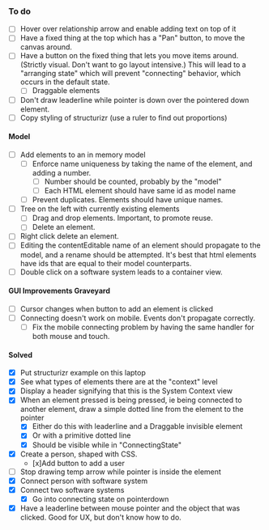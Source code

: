 ### To do
- [ ] Hover over relationship arrow and enable adding text on top of it
- [ ] Have a fixed thing at the top which has a "Pan" button, to move the canvas around.
- [ ] Have a button on the fixed thing that lets you move items around. (Strictly visual. Don't want to go layout intensive.) This will lead to a "arranging state" which will prevent "connecting" behavior, which occurs in the default state. 
	- [ ] Draggable elements
- [ ] Don't draw leaderline while pointer is down over the pointered down element.
- [ ] Copy styling of structurizr (use a ruler to find out proportions)
#### Model
- [ ] Add elements to an in memory model
	- [ ] Enforce name uniqueness by taking the name of the element, and adding a number.
		- [ ] Number should be counted, probably by the "model"
		- [ ] Each HTML element should have same id as model name 
	- [ ] Prevent duplicates. Elements should have unique names.
- [ ] Tree on the left with currently existing elements
	- [ ] Drag and drop elements. Important, to promote reuse.
	- [ ] Delete an element.
- [ ] Right click delete an element.
- [ ] Editing the contentEditable name of an element should propagate to the model, and a rename should be attempted. It's best that html elements have ids that are equal to their model counterparts.
- [ ] Double click on a software system leads to a container view.
#### GUI Improvements Graveyard
- [ ] Cursor changes when button to add an element is clicked
- [ ] Connecting doesn't work on mobile. Events don't propagate correctly.
	- [ ] Fix the mobile connecting problem by having the same handler for both mouse and touch.
#### Solved
- [x] Put structurizr example on this laptop
- [x] See what types of elements there are at the "context" level
- [x] Display a header signifying that this is the System Context view
- [x] When an element pressed is being pressed, ie being connected to another element, draw a simple dotted line from the element to the pointer
	- [x] Either do this with leaderline and a Draggable invisible element
	- [x] Or with a primitive dotted line
	- [x] Should be visible while in "ConnectingState"
- [x] Create a person, shaped with CSS.
	- [x]Add button to add a user
- [ ] Stop drawing temp arrow while pointer is inside the element 
- [x] Connect person with software system
- [x] Connect two software systems
    - [x] Go into connecting state on pointerdown
- [x] Have a leaderline between mouse pointer and the object that was clicked. Good for UX, but don't know how to do.
